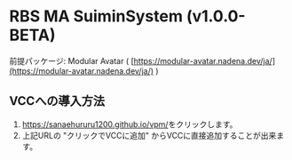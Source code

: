 # RBS MA SuiminSystem (v1.0.0-BETA)
前提パッケージ: Modular Avatar ( [https://modular-avatar.nadena.dev/ja/](https://modular-avatar.nadena.dev/ja/) )

## VCCへの導入方法

1. <https://sanaehururu1200.github.io/vpm/>をクリックします。
2. 上記URLの "クリックでVCCに追加" からVCCに直接追加することが出来ます。
